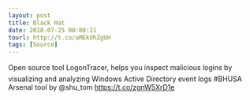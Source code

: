 ```yaml
---
layout: post
title: Black Hat
date: 2018-07-25 00:00:21
tourl: http://t.co/aMEkUhZgUH
tags: [Source]
---
```

Open source tool LogonTracer, helps you inspect malicious logins by visualizing and analyzing Windows Active Directory event logs #BHUSA Arsenal tool by @shu_tom https://t.co/zgnW5XrD1e